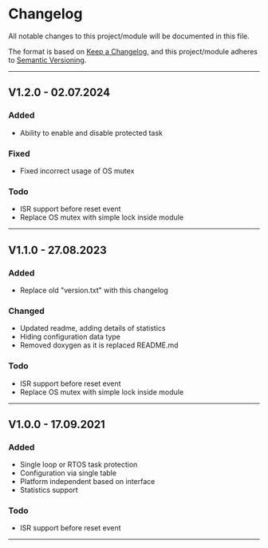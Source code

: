 # Changelog
All notable changes to this project/module will be documented in this file.

The format is based on [Keep a Changelog](https://keepachangelog.com/en/1.0.0/),
and this project/module adheres to [Semantic Versioning](https://semver.org/spec/v2.0.0.html).

---
## V1.2.0 - 02.07.2024

### Added
 - Ability to enable and disable protected task

### Fixed
 - Fixed incorrect usage of OS mutex

### Todo
 - ISR support before reset event
 - Replace OS mutex with simple lock inside module

---
## V1.1.0 - 27.08.2023

### Added
 - Replace old "version.txt" with this changelog

### Changed
 - Updated readme, adding details of statistics
 - Hiding configuration data type
 - Removed doxygen as it is replaced README.md

### Todo
 - ISR support before reset event
 - Replace OS mutex with simple lock inside module

---
## V1.0.0 - 17.09.2021

### Added
 - Single loop or RTOS task protection
 - Configuration via single table
 - Platform independent based on interface
 - Statistics support

### Todo
 - ISR support before reset event
---